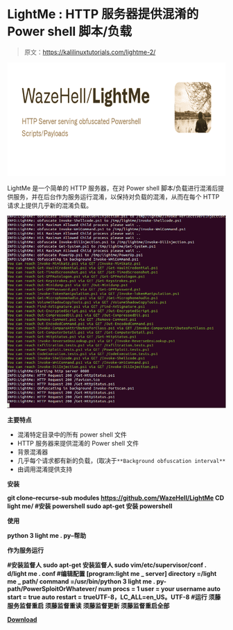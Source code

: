 # LightMe : HTTP 服务器提供混淆的 Power shell 脚本/负载

> 原文：<https://kalilinuxtutorials.com/lightme-2/>

[![LightMe : HTTP Server Serving Obfuscated Power shell Scripts/Payloads](img//6ad46f340e4bbfe9a58440c7eb156e61.png "LightMe : HTTP Server Serving Obfuscated Power shell Scripts/Payloads")](https://1.bp.blogspot.com/-U7E59Bwyowc/YQTJnm5OaFI/AAAAAAAAKTw/AgO6FO0xFfU6BR-iYWKZsDnGgFdZUCCtgCLcBGAsYHQ/s728/LightMe%2B%25281%2529.png)

LightMe 是一个简单的 HTTP 服务器，在对 Power shell 脚本/负载进行混淆后提供服务，并在后台作为服务运行混淆，以保持对负载的混淆，从而在每个 HTTP 请求上提供几乎新的混淆负载。

![](img//c5c7a604a0d9ddfbc59e6df5e5320c59.png)

**主要特点**

*   混淆特定目录中的所有 power shell 文件
*   HTTP 服务器来提供混淆的 Power shell 文件
*   背景混淆器
*   几乎每个请求都有新的负载，(取决于`**Background obfuscation interval**`
*   由调用混淆提供支持

**安装**

**git clone–recurse-sub modules https://github.com/WazeHell/LightMe
CD light me/
#安装 powershell
sudo apt-get 安装 powershell**

**使用**

**python 3 light me . py–帮助**

**作为服务运行**

**#安装监督人
sudo apt-get 安装监督人
sudo vim/etc/supervisor/conf . d/light me . conf
#编辑配置
[program:light me _ server]
directory =/light me _ path/
command =/usr/bin/python 3 light me . py-path/PowerSploitOrWhatever/
num procs = 1
user = your username
auto start = true
auto restart = trueUTF-8，LC_ALL=en_US。UTF-8
#运行
须藤服务监督重启
须藤监督重读
须藤监督更新
须藤监督重启全部**

[**Download**](https://github.com/WazeHell/LightMe)